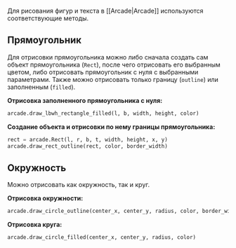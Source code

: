 Для рисования фигур и текста в [[Arcade|Arcade]] используются соответствующие методы.

## Прямоугольник

Для отрисовки прямоугольника можно либо сначала создать сам объект прямоугольника (`Rect`), после чего отрисовать его выбранным цветом, либо отрисовать прямоугольник с нуля с выбранными параметрами. Также можно отрисовать только границу (`outline`) или заполненным (`filled`).

**Отрисовка заполненного прямоугольника с нуля:**

```Python
arcade.draw_lbwh_rectangle_filled(l, b, width, height, color)
```

**Создание объекта и отрисовки по нему границы прямоугольника:**

```Python
rect = arcade.Rect(l, r, b, t, width, height, x, y)
arcade.draw_rect_outline(rect, color, border_width)
```

## Окружность

Можно отрисовать как окружность, так и круг.

**Отрисовка окружности:**

```Python
arcade.draw_circle_outline(center_x, center_y, radius, color, border_width)
```

**Отрисовка круга:**

```Python
arcade.draw_circle_filled(center_x, center_y, radius, color)
```